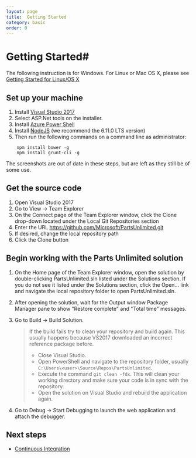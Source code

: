 ```yaml
---
layout: page
title:  Getting Started
category: basic
order: 0
---
```


# Getting Started#

The following instruction is for Windows. For Linux or Mac OS X, please see
[Getting Started for Linux/OS X](GettingStartedLinuxOSX.md)

## Set up your machine ##
1. Install [Visual Studio 2017](http://go.microsoft.com/fwlink/?LinkId=517106)
2. Select ASP.Net tools on the installer.
3. Install [Azure Power Shell](https://docs.microsoft.com/en-us/powershell/azure/install-azurerm-ps?view=azurermps-4.1.0)
4. Install [NodeJS](https://nodejs.org/en/) (we recommend the 6.11.0 LTS version)
5. Then run the following commands on a command line as administrator:
```
    npm install bower -g
    npm install grunt-cli -g
```
The screenshots are out of date in these steps, but are left as they still be of some use.


## Get the source code ##
1. Open Visual Studio 2017
2. Go to View -> Team Explorer
3. On the Connect page of the Team Explorer window, click the Clone drop-down located under the Local Git Repositories section
4. Enter the URL https://github.com/Microsoft/PartsUnlimited.git
5. If desired, change the local repository path
6. Click the Clone button

## Begin working with the Parts Unlimited solution ##
1. On the Home page of the Team Explorer window, open the solution by double-clicking PartsUnlimited.sln listed under the Solutions section.  If you do not see it listed under the Solutions section, click the Open... link and navigate the local repository folder to open PartsUnlimited.sln.
2. After opening the solution, wait for the Output window Package Manager pane to show "Restore complete" and "Total time" messages.
3. Go to Build -> Build Solution.

    > If the build fails try to clean your repository and build again. This usually happens because VS2017 downloaded an incorrect reference package before.
    > - Close Visual Studio.
    > - Open PowerShell and navigate to the repository folder, usually `C:\Users\<user>\Source\Repos\PartsUnlimited`.
    > - Execute the command `git clean -fdx`. This will clean your working directory and make sure your code is in sync with the repository.
    > - Open the solution on Visual Studio and rebuild the application again.

4. Go to Debug -> Start Debugging to launch the web application and attach the debugger.

## Next steps

- [Continuous Integration](ci)


